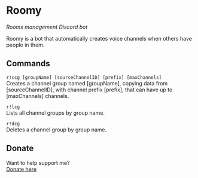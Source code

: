 # Roomy
*Rooms management Discord bot*

Roomy is a bot that automatically creates voice channels when others have people in them.

## Commands
`r!ccg [groupName] [sourceChannelID] [prefix] [maxChannels]`  
Creates a channel group named [groupName], copying data from [sourceChannelID], with channel prefix [prefix], that can have up to [maxChannels] channels.

`r!lcg`  
Lists all channel groups by group name.

`r!dcg`  
Deletes a channel group by group name.

## Donate
Want to help support me?  
[Donate here](https://paypal.me/perilstar)
